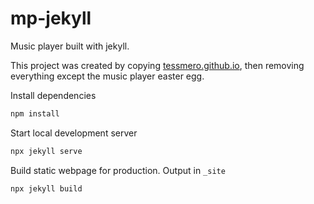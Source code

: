 # mp-jekyll

Music player built with jekyll.

This project was created by copying [tessmero.github.io](https://github.com/tessmero/tessmero.github.io), then removing everything except the music player easter egg. 


Install dependencies

```bash
npm install
```

Start local development server

```bash
npx jekyll serve
```

Build static webpage for production. Output in ```_site```

```bash
npx jekyll build
```


